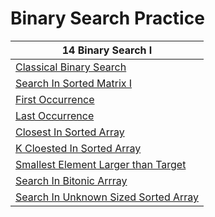 # Binary Search Practice

| 14 Binary Search I                                                                   |
| ------------------------------------------------------------------------------------ |
| [Classical Binary Search](https://app.laicode.io/app/problem/14?plan=3)              |
| [Search In Sorted Matrix I](https://app.laicode.io/app/problem/267?plan=3)           |
| [First Occurrence](https://app.laicode.io/app/problem/15?plan=3)                     |
| [Last Occurrence](https://app.laicode.io/app/problem/16?plan=3)                      |
| [Closest In Sorted Array](https://app.laicode.io/app/problem/17?plan=3)              |
| [K Cloested In Sorted Array](https://app.laicode.io/app/problem/17?plan=3)           |
| [Smallest Element Larger than Target](https://app.laicode.io/app/problem/636?plan=3) |
| [Search In Bitonic Arrray](https://app.laicode.io/app/problem/401)                   |
| [Search In Unknown Sized Sorted Array](https://app.laicode.io/app/problem/20?plan=3) |
